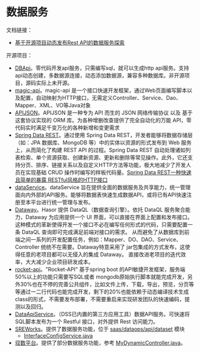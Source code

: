 # 数据服务

文档链接：

* [基于开源项目动态发布Rest API的数据服务探索](https://zhuanlan.zhihu.com/p/137643229)

开源项目：

* [DBApi](https://github.com/freakchick/DBApi)。零代码开发api服务，只需编写sql，就可以生成http api服务。支持api动态创建，多数据源连接，动态添加数据源，兼容多种数据库。非开源项目，源码实际上未开源。
* [magic-api](https://github.com/ssssssss-team/magic-api)。magic-api 是一个接口快速开发框架，通过Web页面编写脚本以及配置，自动映射为HTTP接口，无需定义Controller、Service、Dao、Mapper、XML、VO等Java对象
* [APIJSON](https://github.com/Tencent/APIJSON)。APIJSON 是一种专为 API 而生的 JSON 网络传输协议 以及 基于这套协议实现的 ORM 库。为各种增删改查提供了完全自动化的万能 API，零代码实时满足千变万化的各种新增和变更需求
* [Spring Data REST](https://spring.io/projects/spring-data-rest)。通过使用 Spring Data REST，开发者能够将数据存储层（如：JPA 数据库、MongoDB 等）中的实体以资源的形式发布到 Web 服务上，从而简化了构建 REST API 的过程。Spring Data REST 自动处理诸如列表检索、单个资源获取、创建新资源、更新和删除等常见操作。此外，它还支持分页、排序、链接关系以及自定义HTTP方法等功能，极大地减少了开发人员在实现基础 CRUD 操作时编写的样板代码量。[Spring Data REST一种快速且简单的暴露 RESTful风格的HTTP接口](https://mp.weixin.qq.com/s?__biz=MzA5MzI5NjQxNQ==&mid=2447612607&idx=1&sn=5bc5734bbcf66f1600590d12f4f68a72&chksm=847738cfb300b1d978dfb98d4964fb380c475d692c2880cd30fcb2d5231feb514718344bbafd&mpshare=1&scene=1&srcid=0208qKJFdZIn7cs7EhUWiLYG&sharer_shareinfo=cc6282dcbd14ce8897e599142cefb4ee&sharer_shareinfo_first=959f38a13062bf1febd1d4e6160a6ad1&version=4.1.10.99312&platform=mac#rd)
* [dataService](https://github.com/zhugezifang/dataService)。dataService 旨在提供全面的数据服务及共享能力，统一管理面向内外部的API服务。能够将数据表快速生成数据API，或将已有API快速注册至本平台进行统一管理与发布。
* [Dataway]([hasor](https://github.com/ClouGence/hasor))。Hasor 提供 DataQL（数据查询引擎）。依托 DataQL 服务聚合能力，Dataway 为应用提供一个 UI 界面，可以直接在界面上配置和发布接口。这种模式的革新使得开发一个接口不必在编写任何形式的代码，只需要配置一条 DataQL 查询即可完成满足前端对接口的需求。 从而避免了从数据库到前端之间一系列的开发配置任务，例如：Mapper、DO、DAO、Service、Controller 统统不在需要。Dataway特意采用了 jar包集成的方式发布，这使得任意的老项目都可以无侵入的集成 Dataway。 直接改进老项目的迭代效率，大大减少企业项目研发成本。
* [rocket-api](https://github.com/mihuajun/rocket-api)。"Rocket-API" 基于spring boot 的API敏捷开发框架，服务端50%以上的功能只需要写SQL或者 mongodb原始执行脚本就能完成开发，另外30%也在不停的完善公共组件，比如文件上传，下载，导出，预览，分页等等通过一二行代码也能完成开发，剩下的20%也能依赖于动态编译技术生成class的形式，不需要发布部署，不需要重启来实现研发团队的快速编码，提测以及回归。
* [DataApiService](https://github.com/WeBankFinTech/DataSphereStudio-Doc/blob/main/zh_CN/%E4%BD%BF%E7%94%A8%E6%96%87%E6%A1%A3/DataApiService%E4%BD%BF%E7%94%A8%E6%96%87%E6%A1%A3.md)。（DSS已内置的第三方应用工具）数据API服务。可快速将SQL脚本发布为一个 Restful 接口，对外提供 Rest 访问能力。
* [SREWorks](https://github.com/alibaba/SREWorks)。提供了数据服务功能，位于 [saas/dataops/api/dataset](https://github.com/alibaba/SREWorks/tree/main/saas/dataops/api/dataset) 模块
  * [InterfaceConfigService.java](https://github.com/alibaba/SREWorks/blob/main/saas/dataops/api/dataset/dataset-api/src/main/java/com/alibaba/sreworks/dataset/api/inter/InterfaceConfigService.java)
* [驭数平台](https://gitee.com/data_harness_cloud/data_harness-be)。提供了部分数据服务功能，参考 [MyDynamicController.java](https://gitee.com/data_harness_cloud/data_harness-be/blob/master/application-webadmin/src/main/java/supie/webadmin/app/controller/dynamicRoutingAPI/MyDynamicController.java)。